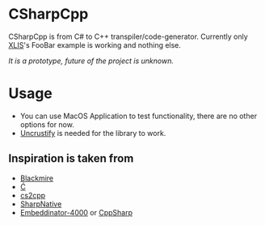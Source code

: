 # CSharpCpp

CSharpCpp is from C# to C++ transpiler/code-generator. Currently only [XLIS](https://github.com/m039/XLIS)'s FooBar example is working and nothing else.

_It is a prototype, future of the project is unknown._

# Usage
* You can use MacOS Application to test functionality, there are no other options for now.
* [Uncrustify](https://github.com/uncrustify/uncrustify) is needed for the library to work. 

## Inspiration is taken from
* [Blackmire](https://github.com/ActiveMesa/Blackmire)
* [Ć](http://cito.sourceforge.net)
* [cs2cpp](https://github.com/ASDAlexander77/cs2cpp)
* [SharpNative](https://github.com/afrog33k/SharpNative)
* [Embeddinator-4000](https://github.com/mono/Embeddinator-4000) or [CppSharp](https://github.com/mono/CppSharp)
